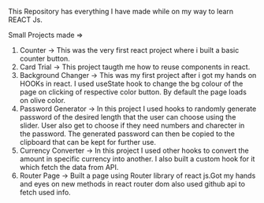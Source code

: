 This Repository has everything I have made while on my way to learn REACT Js.

Small Projects made =>

1. Counter -> This was the very first react project where i built a basic counter button.
2. Card Trial -> This project taugth me how to reuse components in react.
3. Background Changer -> This was my first project after i got my hands on HOOKs in react. I used useState hook to change the bg colour of the page on  clicking of respective color button. By default the page loads on olive color.
4. Password Generator -> In this project I used hooks to randomly generate password of the desired length that the user can choose using the slider. User also get to choose if they need numbers and charecter in the password. The generated password can then be copied to the clipboard that can be kept for further use.
5. Currency Converter -> In this project I used other hooks to convert the amount in specific currency into another. I also built a custom hook for it which fetch the data from API.
6. Router Page -> Built a page using Router library of react js.Got my hands and eyes on new methods in react router dom also used github api to fetch used info. 
